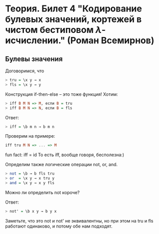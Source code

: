 # Теория. Билет 4 "Кодирование булевых значений, кортежей в чистом бестиповом $\lambda$-исчислении." (Роман Всемирнов)

## Булевы значения

Договоримся, что

```haskell
> tru = \x y → x
> fls = \x y → y
```

Конструкция if-then-else – это тоже функция!
Хотим:
```haskell
> iff B M N => M, если B = tru
> iff B M N => N, если B = fls
```

Ответ:
```haskell
> iff = \b m n → b m n
```

Проверим на примере:
```haskell
iff tru M N => ... => M
```

fun fact: iff = id
То есть iff, вообще говоря, бесполезна:)


Определим также логические операции not, or, and.

```haskell
> not = \b → b fls tru
> or  = \x y → x tru y
> and = \x y → x y fls
```


Можно ли определить not короче?

Ответ:
```haskell
> not' = \b x y → b y x
```

Заметьте, что это not и not' не эквивалентны, но при этом
на tru и fls работают одинаково, и потому обе нам подходят.

